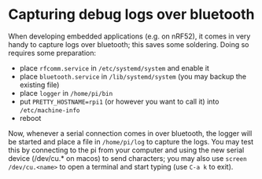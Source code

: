 # Capturing debug logs over bluetooth

When developing embedded applications (e.g. on nRF52), it comes in very handy
to capture logs over bluetooth; this saves some soldering. Doing so requires
some preparation:

- place `rfcomm.service` in `/etc/systemd/system` and enable it
- place `bluetooth.service` in `/lib/systemd/system` (you may backup the
  existing file)
- place `logger` in `/home/pi/bin`
- put `PRETTY_HOSTNAME=rpi1` (or however you want to call it) into
  `/etc/machine-info`
- reboot

Now, whenever a serial connection comes in over bluetooth, the logger will be
started and place a file in `/home/pi/log` to capture the logs. You may test
this by connecting to the pi from your computer and using the new serial device
(/dev/cu.* on macos) to send characters; you may also use `screen
/dev/cu.<name>` to open a terminal and start typing (use `C-a k` to exit).
